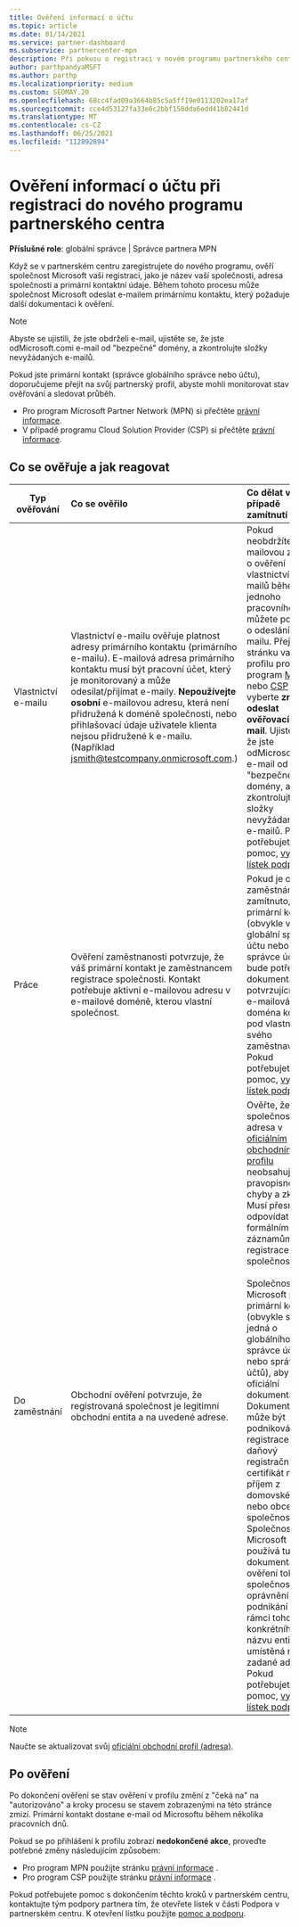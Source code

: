 ```yaml
---
title: Ověření informací o účtu
ms.topic: article
ms.date: 01/14/2021
ms.service: partner-dashboard
ms.subservice: partnercenter-mpn
description: Při pokusu o registraci v novém programu partnerského centra se řiďte stavem ověřování účtu. Přečtěte si, jak v případě potřeby Dodejte Další informace.
author: parthpandyaMSFT
ms.author: parthp
ms.localizationpriority: medium
ms.custom: SEOMAY.20
ms.openlocfilehash: 68cc4fad09a3664b85c5a5ff19e0113202ea17af
ms.sourcegitcommit: cce4d53127fa33e6c2bbf158dda6edd41b82441d
ms.translationtype: MT
ms.contentlocale: cs-CZ
ms.lasthandoff: 06/25/2021
ms.locfileid: "112892894"
---
```

# <a name="verify-your-account-information-when-you-enroll-in-a-new-partner-center-program"></a>Ověření informací o účtu při registraci do nového programu partnerského centra

**Příslušné role**: globální správce | Správce partnera MPN

Když se v partnerském centru zaregistrujete do nového programu, ověří společnost Microsoft vaši registraci, jako je název vaší společnosti, adresa společnosti a primární kontaktní údaje. Během tohoto procesu může společnost Microsoft odeslat e-mailem primárnímu kontaktu, který požaduje další dokumentaci k ověření.

>[!NOTE]
>Abyste se ujistili, že jste obdrželi e-mail, ujistěte se, že jste odMicrosoft.comi e-mail od "bezpečné" domény, a zkontrolujte složky nevyžádaných e-mailů.

Pokud jste primární kontakt (správce globálního správce nebo účtu), doporučujeme přejít na svůj partnerský profil, abyste mohli monitorovat stav ověřování a sledovat průběh.

- Pro program Microsoft Partner Network (MPN) si přečtěte [právní informace](https://partner.microsoft.com/pcv/accountsettings/connectedpartnerprofile).
- V případě programu Cloud Solution Provider (CSP) si přečtěte [právní informace](https://partner.microsoft.com/pcv/accountsettings/partnerprofile).


## <a name="what-is-verified-and-how-to-respond"></a>Co se ověřuje a jak reagovat

| **Typ ověřování**   | **Co se ověřilo**   | **Co dělat v případě zamítnutí**                                                                                        |
|----------------------------|:-----------------------------------|:-----------------------------------------------------------------------------------------------------|
| Vlastnictví e-mailu            | Vlastnictví e-mailu ověřuje platnost adresy primárního kontaktu (primárního e-mailu). E-mailová adresa primárního kontaktu musí být pracovní účet, který je monitorovaný a může odesílat/přijímat e-maily. **Nepoužívejte osobní** e-mailovou adresu, která není přidružená k doméně společnosti, nebo přihlašovací údaje uživatele klienta nejsou přidružené k e-mailu. (Například jsmith@testcompany.onmicrosoft.com.) | Pokud neobdržíte e-mailovou zprávu o ověření vlastnictví e-mailů během jednoho pracovního dne, můžete požádat o odeslání e-mailu. Přejít na stránku vašeho profilu pro program [MPN](https://partner.microsoft.com/pcv/accountsettings/connectedpartnerprofile) nebo [CSP](https://partner.microsoft.com/pcv/accountsettings/partnerprofile) a vyberte **znovu odeslat ověřovací e-mail**. Ujistěte se, že jste odMicrosoft.comi e-mail od "bezpečné" domény, a zkontrolujte složky nevyžádaných e-mailů. Pokud potřebujete další pomoc, [vytvořte lístek podpory](https://partner.microsoft.com/dashboard/support/csp/servicerequests/create?stage=2&topicid=b818ac05-8091-44a0-f9b4-6bb008a1ef54).|
|Práce |Ověření zaměstnanosti potvrzuje, že váš primární kontakt je zaměstnancem registrace společnosti. Kontakt potřebuje aktivní e-mailovou adresu v e-mailové doméně, kterou vlastní společnost.|Pokud je ověření zaměstnání zamítnuto, primární kontakt (obvykle váš globální správce účtu nebo správce účtu) bude potřebovat dokumentaci potvrzující, že je e-mailová doména kontaktu pod vlastnictvím svého zaměstnavatele. Pokud potřebujete další pomoc, [vytvořte lístek podpory](https://partner.microsoft.com/dashboard/support/csp/servicerequests/create?stage=2&topicid=c34a5c81-a111-476d-11a4-81c808c37a6b). |
| Do zaměstnání   | Obchodní ověření potvrzuje, že registrovaná společnost je legitimní obchodní entita a na uvedené adrese. | Ověřte, že název společnosti a adresa v [oficiálním obchodním profilu](https://partner.microsoft.com/pcv/accountsettings/connectedpartnerprofile) neobsahují pravopisné chyby a zkratky. Musí přesně odpovídat vašim formálním záznamům registrace společnosti. <br /><br />Společnost Microsoft požádá primární kontakt (obvykle se jedná o globálního správce účtu nebo správce účtů), aby zajistil oficiální dokumentaci. Dokumentace může být podniková registrace nebo daňový registrační certifikát nebo příjem z domovské země nebo obce společnosti. Společnost Microsoft používá tuto dokumentaci k ověření toho, že společnost má oprávnění k podnikání v rámci tohoto konkrétního názvu entity a je umístěná na zadané adrese. Pokud potřebujete další pomoc, [vytvořte lístek podpory](https://partner.microsoft.com/dashboard/support/csp/servicerequests/create?stage=2&topicid=52ac28f3-d58f-99d9-9846-3df5a6477c54).|

> [!NOTE]
> Naučte se aktualizovat svůj [oficiální obchodní profil (adresa)](update-your-partner-profile.md).

## <a name="after-verification"></a>Po ověření

Po dokončení ověření se stav ověření v profilu změní z "čeká na" na "autorizováno" a kroky procesu se stavem zobrazenými na této stránce zmizí. Primární kontakt dostane e-mail od Microsoftu během několika pracovních dnů. 

Pokud se po přihlášení k profilu zobrazí **nedokončené akce**, proveďte potřebné změny následujícím způsobem:

- Pro program MPN použijte stránku [právní informace](https://partner.microsoft.com/pcv/accountsettings/connectedpartnerprofile) .  
- Pro program CSP použijte stránku [právní informace](https://partner.microsoft.com/pcv/accountsettings/partnerprofile) .

Pokud potřebujete pomoc s dokončením těchto kroků v partnerském centru, kontaktujte tým podpory partnera tím, že otevřete lístek v části Podpora v partnerském centru. K otevření lístku použijte [pomoc a podporu](https://partner.microsoft.com/dashboard/support/servicerequests/create?stage=2&topicid=21655de7-7dbb-4927-33a2-f60f45feadf3).
